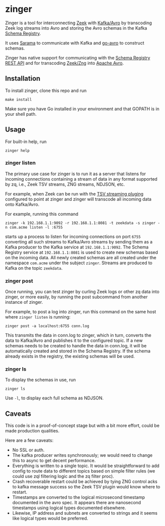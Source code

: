 # zinger

Zinger is a tool for interconnecting [Zeek](https://www.zeek.org/) with
[Kafka/Avro](https://docs.confluent.io/current/schema-registry/serializer-formatter.html#wire-format)
by transcoding Zeek log streams into Avro and storing the Avro schemas
in the Kafka
[Schema Registry]((https://github.com/confluentinc/schema-registry)).

It uses [Sarama](https://github.com/Shopify/sarama) to communicate with
Kafka and [go-avro](https://github.com/go-avro/avro) to construct schemas.

Zinger has native support for communicating with the
[Schema Registry REST API](https://github.com/confluentinc/schema-registry) and
for transcoding [Zeek/Zng](https://github.com/mccanne/zq/blob/master/pkg/zng/docs/spec.md)
into [Apache Avro](https://avro.apache.org/).

## Installation

To install zinger, clone this repo and run
```
make install
```
Make sure you have Go installed in your environment and that GOPATH is
in your shell path.

## Usage

For built-in help, run
```
zinger help
```

### zinger listen

The primary use case for zinger is to run it as a server that listens
for incoming connections containing a stream of data in any format supported
by zq, i.e., Zeek TSV streams, ZNG streams, NDJSON, etc.

For example, when Zeek can be run with the
[TSV streaming pluging](https://github.com/looky-cloud/zson-http-plugin)
configured to point at zinger and zinger will transcode all incoming data
onto Kafka/Avro.

For example, running this command
```
zinger -k 192.168.1.1:9092 -r 192.168.1.1:8081 -t zeekdata -s zinger -n com.acme listen -l :6755
```
starts up a process to listen for incoming connections on port `6755` converting
all such streams to Kafka/Avro streams by sending them as a Kafka producer to the
Kafka service at `192.168.1.1:9092`.  The Schema Registry service at
`192.168.1.1:8081` is used to create new schemas based on the incoming data.
All newly created schemas are all created under the namespace `com.acme` under
the subject `zinger`.
Streams are produced to Kafka on the topic `zeekdata`.

### zinger post

Once running, you can test zinger by curling Zeek logs or other zq data
into zinger, or more easily, by running the post subcommand from another
instance of zinger.

For example, to post a log into zinger,
run this command on the same host where `zinger listen` is running:
```
zinger post -a localhost:6755 conn.log
```
This transmits the data in conn.log to zinger, which in turn, converts the data
to Kafka/Avro and publishes it to the configured topic.  If a new schemas needs
to be created to handle the data in conn.log, it will be automatically created
and stored in the Schema Registry.  If the schema already exists in the registry,
the existing schemas will be used.

### zinger ls

To display the schemas in use, run
```
zinger ls
```
Use `-l`, to display each full schema as NDJSON.

## Caveats

This code is in a proof-of-concept stage but with a bit more effort,
could be made production qualities.

Here are a few caveats:
* No SSL or auth.
* The kafka producer writes synchronously; we would need to change this
to async to get decent performance.
* Everything is written to a single topic.  It would be straightforward to add
config to route data to different topics based on simple filter rules
(we could use zql filtering logic and the zq filter proc).
* Crash recoverable restart could be achieved by tying ZNG control acks
to kafka message success so the Zeek TSV plugin would know where to restart.
* Timestamps are converted to the logical microsecond timestamp documented
in the avro spec.  It appears there are nanosecond timestamps using logical types
documented elsewhere.
* Likewise, IP address and subnets are converted to strings and it seems like
logical types would be preferred.
